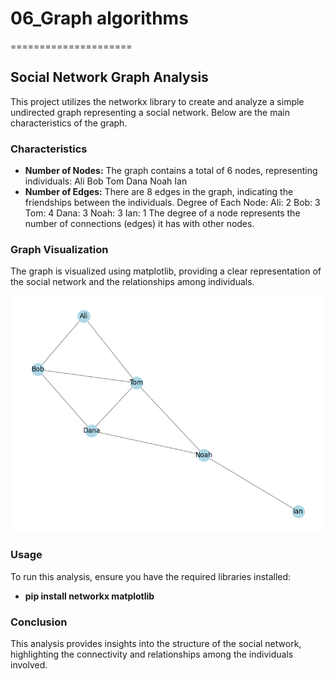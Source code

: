 # 06_Graph algorithms

=====================

## Social Network Graph Analysis

This project utilizes the networkx library to create and analyze a simple undirected graph representing a social network. Below are the main characteristics of the graph.

### Characteristics

- **Number of Nodes:** The graph contains a total of 6 nodes, representing individuals:
  Ali
  Bob
  Tom
  Dana
  Noah
  Ian
- **Number of Edges:** There are 8 edges in the graph, indicating the friendships between the individuals.
  Degree of Each Node:
  Ali: 2
  Bob: 3
  Tom: 4
  Dana: 3
  Noah: 3
  Ian: 1
  The degree of a node represents the number of connections (edges) it has with other nodes.

### Graph Visualization

The graph is visualized using matplotlib, providing a clear representation of the social network and the relationships among individuals.

![Social Network Graph](../img/social_network.png)

### Usage

To run this analysis, ensure you have the required libraries installed:

- **pip install networkx matplotlib**

### Conclusion

This analysis provides insights into the structure of the social network, highlighting the connectivity and relationships among the individuals involved.
